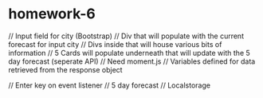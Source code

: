 # homework-6
// Input field for city (Bootstrap)
// Div that will populate with the current forecast for input city
    // Divs inside that will house various bits of information
// 5 Cards will populate underneath that will update with the 5 day forecast (seperate API)
// Need moment.js
// Variables defined for data retrieved from the response object

// Enter key on event listener
// 5 day forecast
// Localstorage